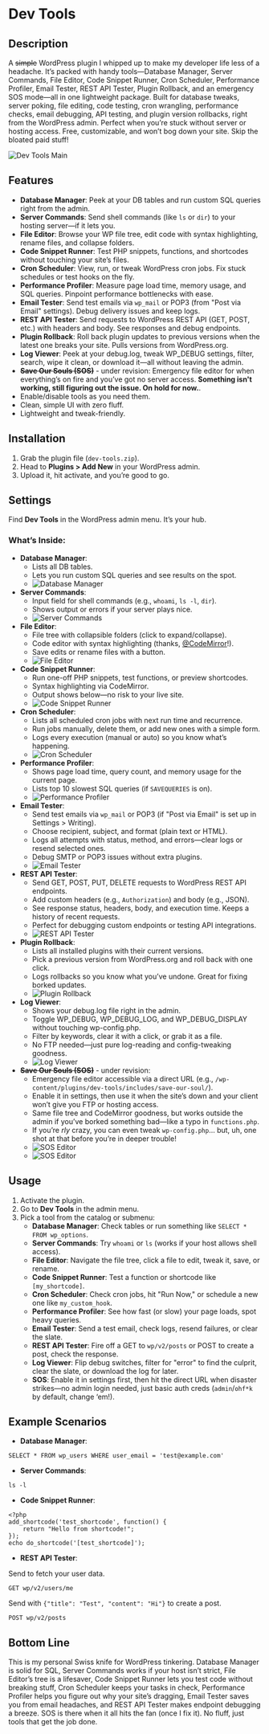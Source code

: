 # Dev Tools
## Description
A ~~simple~~ WordPress plugin I whipped up to make my developer life less of a headache. It’s packed with handy tools—Database Manager, Server Commands, File Editor, Code Snippet Runner, Cron Scheduler, Performance Profiler, Email Tester, REST API Tester, Plugin Rollback, and an emergency SOS mode—all in one lightweight package. Built for database tweaks, server poking, file editing, code testing, cron wrangling, performance checks, email debugging, API testing, and plugin version rollbacks, right from the WordPress admin. Perfect when you’re stuck without server or hosting access. Free, customizable, and won’t bog down your site. Skip the bloated paid stuff!


![Dev Tools Main](https://raw.githubusercontent.com/Kryku/wordpress-dev-tools/refs/heads/main/screenshots/dev-tools.jpg)

## Features
* **Database Manager**: Peek at your DB tables and run custom SQL queries right from the admin.
* **Server Commands**: Send shell commands (like `ls` or `dir`) to your hosting server—if it lets you.
* **File Editor**: Browse your WP file tree, edit code with syntax highlighting, rename files, and collapse folders.
* **Code Snippet Runner**: Test PHP snippets, functions, and shortcodes without touching your site’s files.
* **Cron Scheduler**: View, run, or tweak WordPress cron jobs. Fix stuck schedules or test hooks on the fly.
* **Performance Profiler**: Measure page load time, memory usage, and SQL queries. Pinpoint performance bottlenecks with ease.
* **Email Tester**: Send test emails via `wp_mail` or POP3 (from "Post via Email" settings). Debug delivery issues and keep logs.
* **REST API Tester**: Send requests to WordPress REST API (GET, POST, etc.) with headers and body. See responses and debug endpoints.
* **Plugin Rollback**: Roll back plugin updates to previous versions when the latest one breaks your site. Pulls versions from WordPress.org.
* **Log Viewer**: Peek at your debug.log, tweak WP_DEBUG settings, filter, search, wipe it clean, or download it—all without leaving the admin.
* ~~**Save Our Souls (SOS)**~~ - under revision: Emergency file editor for when everything’s on fire and you’ve got no server access. **Something isn't working, still figuring out the issue. On hold for now.**.
* Enable/disable tools as you need them.
* Clean, simple UI with zero fluff.
* Lightweight and tweak-friendly.

## Installation
1. Grab the plugin file (`dev-tools.zip`).
2. Head to **Plugins > Add New** in your WordPress admin.
3. Upload it, hit activate, and you’re good to go.

## Settings
Find **Dev Tools** in the WordPress admin menu. It’s your hub.

### What’s Inside:
- **Database Manager**:
  - Lists all DB tables.
  - Lets you run custom SQL queries and see results on the spot.
  - ![Database Manager](https://raw.githubusercontent.com/Kryku/wordpress-dev-tools/refs/heads/main/screenshots/dev-tools-db-manager.jpg)
- **Server Commands**:
  - Input field for shell commands (e.g., `whoami`, `ls -l`, `dir`).
  - Shows output or errors if your server plays nice.
  - ![Server Commands](https://raw.githubusercontent.com/Kryku/wordpress-dev-tools/refs/heads/main/screenshots/dev-tools-server-commands.jpg)
- **File Editor**:
  - File tree with collapsible folders (click to expand/collapse).
  - Code editor with syntax highlighting (thanks, [@CodeMirror](https://github.com/codemirror)!).
  - Save edits or rename files with a button.
  - ![File Editor](https://raw.githubusercontent.com/Kryku/wordpress-dev-tools/refs/heads/main/screenshots/dev-tools-file-manager.jpg)
- **Code Snippet Runner**:
  - Run one-off PHP snippets, test functions, or preview shortcodes.
  - Syntax highlighting via CodeMirror.
  - Output shows below—no risk to your live site.
  - ![Code Snippet Runner](https://raw.githubusercontent.com/Kryku/wordpress-dev-tools/refs/heads/main/screenshots/dev-tools-code-snippet-runner.jpg)
- **Cron Scheduler**:
  - Lists all scheduled cron jobs with next run time and recurrence.
  - Run jobs manually, delete them, or add new ones with a simple form.
  - Logs every execution (manual or auto) so you know what’s happening.
  - ![Cron Scheduler](https://raw.githubusercontent.com/Kryku/wordpress-dev-tools/refs/heads/main/screenshots/dev-tools-cron-scheduler.jpg)
- **Performance Profiler**:
  - Shows page load time, query count, and memory usage for the current page.
  - Lists top 10 slowest SQL queries (if `SAVEQUERIES` is on).
  - ![Performance Profiler](https://raw.githubusercontent.com/Kryku/wordpress-dev-tools/refs/heads/main/screenshots/dev-tools-performance-profiler.jpg)
- **Email Tester**:
  - Send test emails via `wp_mail` or POP3 (if "Post via Email" is set up in Settings > Writing).
  - Choose recipient, subject, and format (plain text or HTML).
  - Logs all attempts with status, method, and errors—clear logs or resend selected ones.
  - Debug SMTP or POP3 issues without extra plugins.
  - ![Email Tester](https://raw.githubusercontent.com/Kryku/wordpress-dev-tools/refs/heads/main/screenshots/dev-tools-email-tester.jpg)
- **REST API Tester**:
  - Send GET, POST, PUT, DELETE requests to WordPress REST API endpoints.
  - Add custom headers (e.g., `Authorization`) and body (e.g., JSON).
  - See response status, headers, body, and execution time. Keeps a history of recent requests.
  - Perfect for debugging custom endpoints or testing API integrations.
  - ![REST API Tester](https://raw.githubusercontent.com/Kryku/wordpress-dev-tools/refs/heads/main/screenshots/dev-tools-rest-api-tester.jpg)
- **Plugin Rollback**:
  - Lists all installed plugins with their current versions.
  - Pick a previous version from WordPress.org and roll back with one click.
  - Logs rollbacks so you know what you’ve undone. Great for fixing borked updates.
  - ![Plugin Rollback](https://raw.githubusercontent.com/Kryku/wordpress-dev-tools/refs/heads/main/screenshots/dev-tools-plugin-rollback.jpg)
- **Log Viewer**:
  - Shows your debug.log file right in the admin.
  - Toggle WP_DEBUG, WP_DEBUG_LOG, and WP_DEBUG_DISPLAY without touching wp-config.php.
  - Filter by keywords, clear it with a click, or grab it as a file.
  - No FTP needed—just pure log-reading and config-tweaking goodness.
  - ![Log Viewer](https://raw.githubusercontent.com/Kryku/wordpress-dev-tools/refs/heads/main/screenshots/dev-tools-log-viewer.jpg)
- ~~**Save Our Souls (SOS)**~~ - under revision:
  - Emergency file editor accessible via a direct URL (e.g., `/wp-content/plugins/dev-tools/includes/save-our-soul/`).
  - Enable it in settings, then use it when the site’s down and your client won’t give you FTP or hosting access.
  - Same file tree and CodeMirror goodness, but works outside the admin if you’ve borked something bad—like a typo in `functions.php`.
  - If you’re *rly* crazy, you can even tweak `wp-config.php`… but, uh, one shot at that before you’re in deeper trouble!
  - ![SOS Editor](https://raw.githubusercontent.com/Kryku/wordpress-dev-tools/refs/heads/main/screenshots/dev-tools-sos-1.jpg)
  - ![SOS Editor](https://raw.githubusercontent.com/Kryku/wordpress-dev-tools/refs/heads/main/screenshots/dev-tools-sos-2.jpg)

## Usage
1. Activate the plugin.
2. Go to **Dev Tools** in the admin menu.
3. Pick a tool from the catalog or submenu:
   - **Database Manager**: Check tables or run something like `SELECT * FROM wp_options`.
   - **Server Commands**: Try `whoami` or `ls` (works if your host allows shell access).
   - **File Editor**: Navigate the file tree, click a file to edit, tweak it, save, or rename.
   - **Code Snippet Runner**: Test a function or shortcode like `[my_shortcode]`.
   - **Cron Scheduler**: Check cron jobs, hit "Run Now," or schedule a new one like `my_custom_hook`.
   - **Performance Profiler**: See how fast (or slow) your page loads, spot heavy queries.
   - **Email Tester**: Send a test email, check logs, resend failures, or clear the slate.
   - **REST API Tester**: Fire off a GET to `wp/v2/posts` or POST to create a post, check the response.
   - **Log Viewer**: Flip debug switches, filter for "error" to find the culprit, clear the slate, or download the log for later.
   - **SOS**: Enable it in settings first, then hit the direct URL when disaster strikes—no admin login needed, just basic auth creds (`admin`/`ohf*k` by default, change ‘em!).

## Example Scenarios
- **Database Manager**:  
```
SELECT * FROM wp_users WHERE user_email = 'test@example.com'
```
- **Server Commands**:  
```
ls -l
```
- **Code Snippet Runner**:  
```
<?php
add_shortcode('test_shortcode', function() {
    return "Hello from shortcode!";
});
echo do_shortcode('[test_shortcode]');
```
- **REST API Tester**:  

Send to fetch your user data.
``` 
GET wp/v2/users/me
```
Send  with `{"title": "Test", "content": "Hi"}` to create a post.
```
POST wp/v2/posts
```
## Bottom Line
This is my personal Swiss knife for WordPress tinkering. Database Manager is solid for SQL, Server Commands works if your host isn’t strict, File Editor’s tree is a lifesaver, Code Snippet Runner lets you test code without breaking stuff, Cron Scheduler keeps your tasks in check, Performance Profiler helps you figure out why your site’s dragging, Email Tester saves you from email headaches, and REST API Tester makes endpoint debugging a breeze. SOS is there when it all hits the fan (once I fix it). No fluff, just tools that get the job done.
